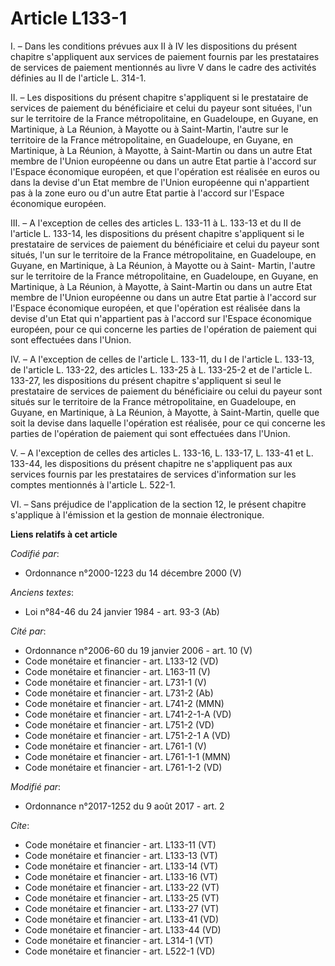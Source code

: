 # Article L133-1

I. – Dans les conditions prévues aux II à IV les dispositions du présent chapitre s'appliquent aux services de paiement
fournis par les prestataires de services de paiement mentionnés au livre V dans le cadre des activités définies au II de
l'article L. 314-1. 

II. – Les dispositions du présent chapitre s'appliquent si le prestataire de services de paiement du bénéficiaire et celui du
payeur sont situées, l'un sur le territoire de la France métropolitaine, en Guadeloupe, en Guyane, en Martinique, à La
Réunion, à Mayotte ou à Saint-Martin, l'autre sur le territoire de la France métropolitaine, en Guadeloupe, en Guyane, en
Martinique, à La Réunion, à Mayotte, à Saint-Martin ou dans un autre Etat membre de l'Union européenne ou dans un autre Etat
partie à l'accord sur l'Espace économique européen, et que l'opération est réalisée en euros ou dans la devise d'un Etat
membre de l'Union européenne qui n'appartient pas à la zone euro ou d'un autre Etat partie à l'accord sur l'Espace économique
européen. 

III. – A l'exception de celles des articles L. 133-11 à L. 133-13 et du II de l'article L. 133-14, les dispositions du
présent chapitre s'appliquent si le prestataire de services de paiement du bénéficiaire et celui du payeur sont situés, l'un
sur le territoire de la France métropolitaine, en Guadeloupe, en Guyane, en Martinique, à La Réunion, à Mayotte ou à Saint-
Martin, l'autre sur le territoire de la France métropolitaine, en Guadeloupe, en Guyane, en Martinique, à La Réunion, à
Mayotte, à Saint-Martin ou dans un autre Etat membre de l'Union européenne ou dans un autre Etat partie à l'accord sur
l'Espace économique européen, et que l'opération est réalisée dans la devise d'un Etat qui n'appartient pas à l'accord sur
l'Espace économique européen, pour ce qui concerne les parties de l'opération de paiement qui sont effectuées dans l'Union. 

IV. – A l'exception de celles de l'article L. 133-11, du I de l'article L. 133-13, de l'article L. 133-22, des articles L.
133-25 à L. 133-25-2 et de l'article L. 133-27, les dispositions du présent chapitre s'appliquent si seul le prestataire de
services de paiement du bénéficiaire ou celui du payeur sont situés sur le territoire de la France métropolitaine, en
Guadeloupe, en Guyane, en Martinique, à La Réunion, à Mayotte, à Saint-Martin, quelle que soit la devise dans laquelle
l'opération est réalisée, pour ce qui concerne les parties de l'opération de paiement qui sont effectuées dans l'Union. 

V. – A l'exception de celles des articles L. 133-16, L. 133-17, L. 133-41 et L. 133-44, les dispositions du présent chapitre
ne s'appliquent pas aux services fournis par les prestataires de services d'information sur les comptes mentionnés à
l'article L. 522-1. 

VI. – Sans préjudice de l'application de la section 12, le présent chapitre s'applique à l'émission et la gestion de monnaie
électronique.

**Liens relatifs à cet article**

_Codifié par_:

  - Ordonnance n°2000-1223 du 14 décembre 2000 (V)

_Anciens textes_:

  - Loi n°84-46 du 24 janvier 1984 - art. 93-3 (Ab)

_Cité par_:

  - Ordonnance n°2006-60 du 19 janvier 2006 - art. 10 (V)
  - Code monétaire et financier - art. L133-12 (VD)
  - Code monétaire et financier - art. L163-11 (V)
  - Code monétaire et financier - art. L731-1 (V)
  - Code monétaire et financier - art. L731-2 (Ab)
  - Code monétaire et financier - art. L741-2 (MMN)
  - Code monétaire et financier - art. L741-2-1-A (VD)
  - Code monétaire et financier - art. L751-2 (VD)
  - Code monétaire et financier - art. L751-2-1 A (VD)
  - Code monétaire et financier - art. L761-1 (V)
  - Code monétaire et financier - art. L761-1-1 (MMN)
  - Code monétaire et financier - art. L761-1-2 (VD)

_Modifié par_:

  - Ordonnance n°2017-1252 du 9 août 2017 - art. 2

_Cite_:

  - Code monétaire et financier - art. L133-11 (VT)
  - Code monétaire et financier - art. L133-13 (VT)
  - Code monétaire et financier - art. L133-14 (VT)
  - Code monétaire et financier - art. L133-16 (VT)
  - Code monétaire et financier - art. L133-22 (VT)
  - Code monétaire et financier - art. L133-25 (VT)
  - Code monétaire et financier - art. L133-27 (VT)
  - Code monétaire et financier - art. L133-41 (VD)
  - Code monétaire et financier - art. L133-44 (VD)
  - Code monétaire et financier - art. L314-1 (VT)
  - Code monétaire et financier - art. L522-1 (VD)
